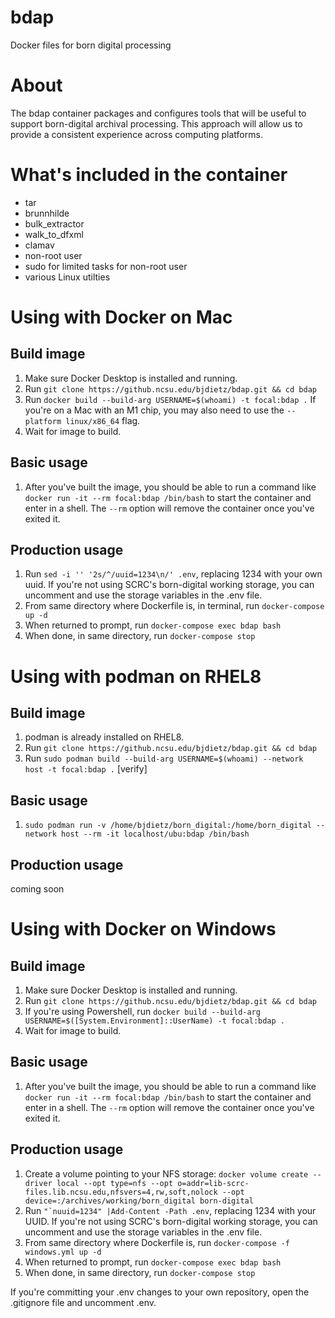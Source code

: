 # bdap
Docker files for born digital processing

# About
The bdap container packages and configures tools that will be useful to support born-digital archival processing. This approach will allow us to provide a consistent experience across computing platforms.

# What's included in the container
- tar
- brunnhilde
- bulk_extractor
- walk_to_dfxml
- clamav
- non-root user
- sudo for limited tasks for non-root user
- various Linux utilties

# Using with Docker on Mac
## Build image
1. Make sure Docker Desktop is installed and running.
2. Run `git clone https://github.ncsu.edu/bjdietz/bdap.git && cd bdap`
3. Run `docker build --build-arg USERNAME=$(whoami) -t focal:bdap .`
If you're on a Mac with an M1 chip, you may also need to use the `--platform linux/x86_64` flag.
4. Wait for image to build.

## Basic usage
1. After you've built the image, you should be able to run a command like `docker run -it --rm focal:bdap /bin/bash` to start the container and enter in a shell. The `--rm` option will remove the container once you've exited it.

## Production usage
1. Run `sed -i '' '2s/^/uuid=1234\n/' .env`, replacing 1234 with your own uuid.
If you're not using SCRC's born-digital working storage, you can uncomment and use the storage variables in the .env file.
2. From same directory where Dockerfile is, in terminal, run `docker-compose up -d`
3. When returned to prompt, run `docker-compose exec bdap bash`
4. When done, in same directory, run `docker-compose stop`

# Using with podman on RHEL8
## Build image
1. podman is already installed on RHEL8.
2. Run `git clone https://github.ncsu.edu/bjdietz/bdap.git && cd bdap`
3. Run `sudo podman build --build-arg USERNAME=$(whoami) --network host -t focal:bdap .` [verify]

## Basic usage
1. `sudo podman run -v /home/bjdietz/born_digital:/home/born_digital --network host --rm -it localhost/ubu:bdap /bin/bash`

## Production usage
coming soon

# Using with Docker on Windows
## Build image
1. Make sure Docker Desktop is installed and running.
2. Run `git clone https://github.ncsu.edu/bjdietz/bdap.git && cd bdap`
3. If you're using Powershell, run `docker build --build-arg USERNAME=$([System.Environment]::UserName) -t focal:bdap .`
4. Wait for image to build.

## Basic usage
1. After you've built the image, you should be able to run a command like `docker run -it --rm focal:bdap /bin/bash` to start the container and enter in a shell. The `--rm` option will remove the container once you've exited it.

## Production usage
1. Create a volume pointing to your NFS storage: `docker volume create --driver local --opt type=nfs --opt o=addr=lib-scrc-files.lib.ncsu.edu,nfsvers=4,rw,soft,nolock --opt device=:/archives/working/born_digital born-digital`
2. Run ``"`nuuid=1234" |Add-Content -Path .env``, replacing 1234 with your UUID.
If you're not using SCRC's born-digital working storage, you can uncomment and use the storage variables in the .env file.
3. From same directory where Dockerfile is, run `docker-compose -f windows.yml up -d`
4. When returned to prompt, run `docker-compose exec bdap bash`
5. When done, in same directory, run `docker-compose stop`

If you're committing your .env changes to your own repository, open the .gitignore file and uncomment .env.

